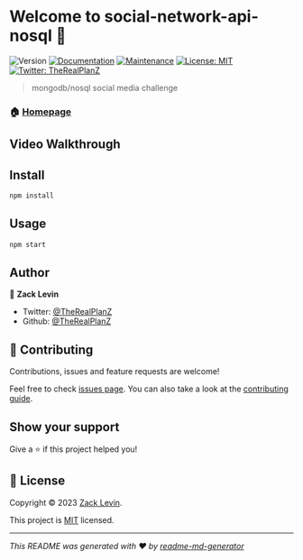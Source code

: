 # Welcome to social-network-api-nosql 👋
![Version](https://img.shields.io/badge/version-1.0.0-blue.svg?cacheSeconds=2592000)
[![Documentation](https://img.shields.io/badge/documentation-yes-brightgreen.svg)](https://github.com/TheRealPlanZ/Social-Network-API-NoSQL#readme)
[![Maintenance](https://img.shields.io/badge/Maintained%3F-yes-green.svg)](https://github.com/TheRealPlanZ/Social-Network-API-NoSQL/graphs/commit-activity)
[![License: MIT](https://img.shields.io/github/license/TheRealPlanZ/social-network-api-nosql)](https://github.com/TheRealPlanZ/Social-Network-API-NoSQL/blob/master/LICENSE)
[![Twitter: TheRealPlanZ](https://img.shields.io/twitter/follow/TheRealPlanZ.svg?style=social)](https://twitter.com/TheRealPlanZ)

> mongodb/nosql social media challenge

### 🏠 [Homepage](https://github.com/TheRealPlanZ/Social-Network-API-NoSQL#readme)

## Video Walkthrough



## Install

```sh
npm install
```

## Usage

```sh
npm start
```

## Author

👤 **Zack Levin**

* Twitter: [@TheRealPlanZ](https://twitter.com/TheRealPlanZ)
* Github: [@TheRealPlanZ](https://github.com/TheRealPlanZ)

## 🤝 Contributing

Contributions, issues and feature requests are welcome!

Feel free to check [issues page](https://github.com/TheRealPlanZ/Social-Network-API-NoSQL/issues). You can also take a look at the [contributing guide](https://github.com/TheRealPlanZ/Social-Network-API-NoSQL/blob/master/CONTRIBUTING.md).

## Show your support

Give a ⭐️ if this project helped you!


## 📝 License

Copyright © 2023 [Zack Levin](https://github.com/TheRealPlanZ).

This project is [MIT](https://github.com/TheRealPlanZ/Social-Network-API-NoSQL/blob/master/LICENSE) licensed.

***
_This README was generated with ❤️ by [readme-md-generator](https://github.com/kefranabg/readme-md-generator)_